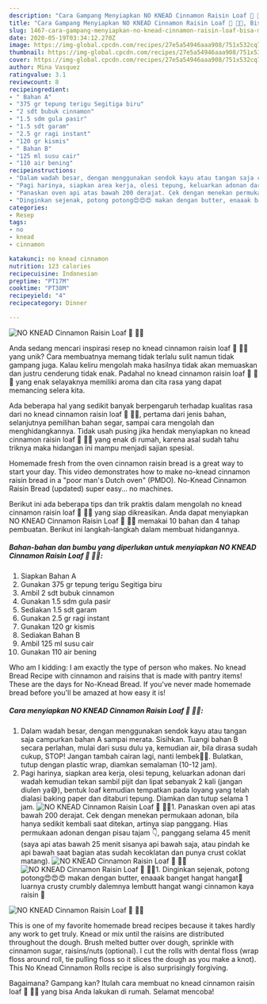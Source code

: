 ```yaml
---
description: "Cara Gampang Menyiapkan NO KNEAD Cinnamon Raisin Loaf 🍞 🍞🍞, Bisa Manjain Lidah"
title: "Cara Gampang Menyiapkan NO KNEAD Cinnamon Raisin Loaf 🍞 🍞🍞, Bisa Manjain Lidah"
slug: 1467-cara-gampang-menyiapkan-no-knead-cinnamon-raisin-loaf-bisa-manjain-lidah
date: 2020-05-19T03:34:12.270Z
image: https://img-global.cpcdn.com/recipes/27e5a54946aaa908/751x532cq70/no-knead-cinnamon-raisin-loaf-🍞-🍞🍞-foto-resep-utama.jpg
thumbnail: https://img-global.cpcdn.com/recipes/27e5a54946aaa908/751x532cq70/no-knead-cinnamon-raisin-loaf-🍞-🍞🍞-foto-resep-utama.jpg
cover: https://img-global.cpcdn.com/recipes/27e5a54946aaa908/751x532cq70/no-knead-cinnamon-raisin-loaf-🍞-🍞🍞-foto-resep-utama.jpg
author: Mina Vasquez
ratingvalue: 3.1
reviewcount: 8
recipeingredient:
- " Bahan A"
- "375 gr tepung terigu Segitiga biru"
- "2 sdt bubuk cinnamon"
- "1.5 sdm gula pasir"
- "1.5 sdt garam"
- "2.5 gr ragi instant"
- "120 gr kismis"
- " Bahan B"
- "125 ml susu cair"
- "110 air bening"
recipeinstructions:
- "Dalam wadah besar, dengan menggunakan sendok kayu atau tangan saja campurkan bahan A sampai merata. Sisihkan. Tuangi bahan B secara perlahan, mulai dari susu dulu ya, kemudian air, bila dirasa sudah cukup, STOP! Jangan tambah cairan lagi, nanti lembek🤩😅. Bulatkan, tutup dengan plastic wrap, diamkan semalaman (10-12 jam)."
- "Pagi harinya, siapkan area kerja, olesi tepung, keluarkan adonan dari wadah kemudian tekan sambil pijit dan lipat sebanyak 2 kali (jangan diulen ya😅), bentuk loaf kemudian tempatkan pada loyang yang telah dialasi baking paper dan ditaburi tepung. Diamkan dan tutup selama 1 jam."
- "Panaskan oven api atas bawah 200 derajat. Cek dengan menekan permukaan adonan, bila hanya sedikit kembali saat ditekan, artinya siap panggang. Hias permukaan adonan dengan pisau tajam 👇, panggang selama 45 menit (saya api atas bawah 25 menit sisanya api bawah saja, atau pindah ke api bawah saat bagian atas sudah kecoklatan dan punya crust coklat matang)."
- "Dinginkan sejenak, potong potong😍😍😍 makan dengan butter, enaaak banget hangat hangat🤤 luarnya crusty crumbly dalemnya lembutt hangat wangi cinnamon kaya raisin 🤩"
categories:
- Resep
tags:
- no
- knead
- cinnamon

katakunci: no knead cinnamon 
nutrition: 123 calories
recipecuisine: Indonesian
preptime: "PT17M"
cooktime: "PT38M"
recipeyield: "4"
recipecategory: Dinner

---
```



![NO KNEAD Cinnamon Raisin Loaf 🍞 🍞🍞](https://img-global.cpcdn.com/recipes/27e5a54946aaa908/751x532cq70/no-knead-cinnamon-raisin-loaf-🍞-🍞🍞-foto-resep-utama.jpg)

Anda sedang mencari inspirasi resep no knead cinnamon raisin loaf 🍞 🍞🍞 yang unik? Cara membuatnya memang tidak terlalu sulit namun tidak gampang juga. Kalau keliru mengolah maka hasilnya tidak akan memuaskan dan justru cenderung tidak enak. Padahal no knead cinnamon raisin loaf 🍞 🍞🍞 yang enak selayaknya memiliki aroma dan cita rasa yang dapat memancing selera kita.

Ada beberapa hal yang sedikit banyak berpengaruh terhadap kualitas rasa dari no knead cinnamon raisin loaf 🍞 🍞🍞, pertama dari jenis bahan, selanjutnya pemilihan bahan segar, sampai cara mengolah dan menghidangkannya. Tidak usah pusing jika hendak menyiapkan no knead cinnamon raisin loaf 🍞 🍞🍞 yang enak di rumah, karena asal sudah tahu triknya maka hidangan ini mampu menjadi sajian spesial.

Homemade fresh from the oven cinnamon raisin bread is a great way to start your day. This video demonstrates how to make no-knead cinnamon raisin bread in a &#34;poor man&#39;s Dutch oven&#34; (PMDO). No-Knead Cinnamon Raisin Bread (updated) super easy… no machines.


Berikut ini ada beberapa tips dan trik praktis dalam mengolah no knead cinnamon raisin loaf 🍞 🍞🍞 yang siap dikreasikan. Anda dapat menyiapkan NO KNEAD Cinnamon Raisin Loaf 🍞 🍞🍞 memakai 10 bahan dan 4 tahap pembuatan. Berikut ini langkah-langkah dalam membuat hidangannya.

<!--inarticleads1-->

##### Bahan-bahan dan bumbu yang diperlukan untuk menyiapkan NO KNEAD Cinnamon Raisin Loaf 🍞 🍞🍞:

1. Siapkan  Bahan A
1. Gunakan 375 gr tepung terigu Segitiga biru
1. Ambil 2 sdt bubuk cinnamon
1. Gunakan 1.5 sdm gula pasir
1. Sediakan 1.5 sdt garam
1. Gunakan 2.5 gr ragi instant
1. Gunakan 120 gr kismis
1. Sediakan  Bahan B
1. Ambil 125 ml susu cair
1. Gunakan 110 air bening


Who am I kidding: I am exactly the type of person who makes. No knead Bread Recipe with cinnamon and raisins that is made with pantry items! These are the days for No-Knead Bread. If you&#39;ve never made homemade bread before you&#39;ll be amazed at how easy it is! 

<!--inarticleads2-->

##### Cara menyiapkan NO KNEAD Cinnamon Raisin Loaf 🍞 🍞🍞:

1. Dalam wadah besar, dengan menggunakan sendok kayu atau tangan saja campurkan bahan A sampai merata. Sisihkan. Tuangi bahan B secara perlahan, mulai dari susu dulu ya, kemudian air, bila dirasa sudah cukup, STOP! Jangan tambah cairan lagi, nanti lembek🤩😅. Bulatkan, tutup dengan plastic wrap, diamkan semalaman (10-12 jam).
1. Pagi harinya, siapkan area kerja, olesi tepung, keluarkan adonan dari wadah kemudian tekan sambil pijit dan lipat sebanyak 2 kali (jangan diulen ya😅), bentuk loaf kemudian tempatkan pada loyang yang telah dialasi baking paper dan ditaburi tepung. Diamkan dan tutup selama 1 jam.
<img src="//assets-global.cpcdn.com/assets/icons/button_play-2c75c40dde080a61004c1f40b05d8f140eaff45d7e9e6481dc71c63d2e7c4909.png" alt="NO KNEAD Cinnamon Raisin Loaf 🍞 🍞🍞">1. Panaskan oven api atas bawah 200 derajat. Cek dengan menekan permukaan adonan, bila hanya sedikit kembali saat ditekan, artinya siap panggang. Hias permukaan adonan dengan pisau tajam 👇, panggang selama 45 menit (saya api atas bawah 25 menit sisanya api bawah saja, atau pindah ke api bawah saat bagian atas sudah kecoklatan dan punya crust coklat matang).
<img src="//assets-global.cpcdn.com/assets/icons/button_play-2c75c40dde080a61004c1f40b05d8f140eaff45d7e9e6481dc71c63d2e7c4909.png" alt="NO KNEAD Cinnamon Raisin Loaf 🍞 🍞🍞"><img src="//assets-global.cpcdn.com/assets/icons/button_play-2c75c40dde080a61004c1f40b05d8f140eaff45d7e9e6481dc71c63d2e7c4909.png" alt="NO KNEAD Cinnamon Raisin Loaf 🍞 🍞🍞">1. Dinginkan sejenak, potong potong😍😍😍 makan dengan butter, enaaak banget hangat hangat🤤 luarnya crusty crumbly dalemnya lembutt hangat wangi cinnamon kaya raisin 🤩
<img src="//assets-global.cpcdn.com/assets/icons/button_play-2c75c40dde080a61004c1f40b05d8f140eaff45d7e9e6481dc71c63d2e7c4909.png" alt="NO KNEAD Cinnamon Raisin Loaf 🍞 🍞🍞">

This is one of my favorite homemade bread recipes because it takes hardly any work to get truly. Knead or mix until the raisins are distributed throughout the dough. Brush melted butter over dough, sprinkle with cinnamon sugar, raisins/nuts (optional). I cut the rolls with dental floss (wrap floss around roll, tie pulling floss so it slices the dough as you make a knot). This No Knead Cinnamon Rolls recipe is also surprisingly forgiving. 

Bagaimana? Gampang kan? Itulah cara membuat no knead cinnamon raisin loaf 🍞 🍞🍞 yang bisa Anda lakukan di rumah. Selamat mencoba!
